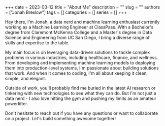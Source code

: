 +++
date = 2023-03-12
title = "About Me"
description = ""
slug = ""
authors = ["Jonah Breslow"]
tags = []
categories = []
series = []
+++

Hey there, I'm Jonah, a data nerd and machine learning enthusiast currently working as a Machine Learning Engineer at ClassPass. With a Bachelor's degree from Claremont McKenna College and a Master's degree in Data Science and Engineering from UC San Diego, I bring a diverse range of skills and expertise to the table.

My main focus is on leveraging data-driven solutions to tackle complex problems in various industries, including healthcare, finance, and wellness. From developing and implementing machine learning models to deploying them into production-level systems, I'm passionate about building solutions that work. And when it comes to coding, I'm all about keeping it clean, simple, and elegant.

Outside of work, you'll probably find me buried in the latest AI research or tinkering with new technologies to see what they can do. But I'm not just a data nerd - I also love hitting the gym and pushing my limits as an amateur powerlifter.

Don't hesitate to reach out if you have any questions or want to collaborate on a project. Let's build something awesome together!